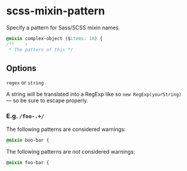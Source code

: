 # scss-mixin-pattern

Specify a pattern for Sass/SCSS mixin names.

```css
@mixin complex-object ($items: 10) {
/**    ↑
 * The pattern of this */
```

## Options

`regex` or `string`

A string will be translated into a RegExp like so `new RegExp(yourString)` — so be sure to escape properly.

### E.g. `/foo-.+/`

The following patterns are considered warnings:

```css
@mixin boo-bar {
```

The following patterns are *not* considered warnings:

```css
@mixin foo-bar {
```
